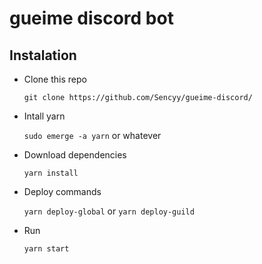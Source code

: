 # gueime discord bot

## Instalation

* Clone this repo

    `git clone https://github.com/Sencyy/gueime-discord/`
* Intall yarn

    `sudo emerge -a yarn` or whatever

* Download dependencies

    `yarn install`
* Deploy commands

    `yarn deploy-global` or `yarn deploy-guild`

* Run

    `yarn start`

